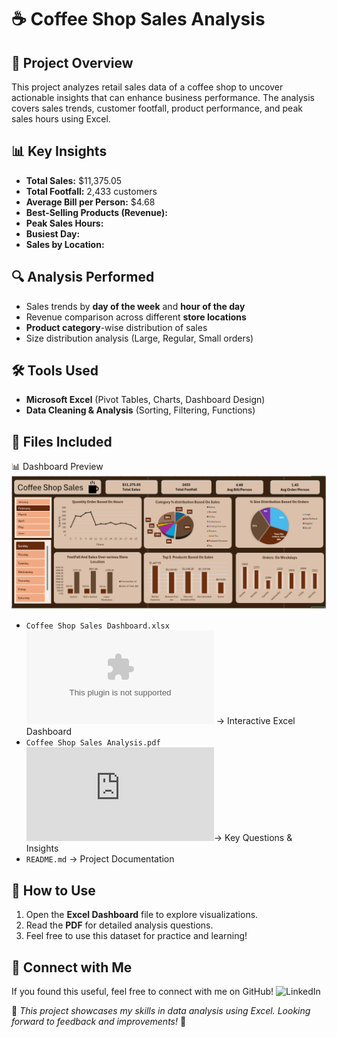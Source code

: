# ☕ Coffee Shop Sales Analysis

## 📌 Project Overview
This project analyzes retail sales data of a coffee shop to uncover actionable insights that can enhance business performance. The analysis covers sales trends, customer footfall, product performance, and peak sales hours using Excel.

## 📊 Key Insights
- **Total Sales:** $11,375.05
- **Total Footfall:** 2,433 customers
- **Average Bill per Person:** $4.68
- **Best-Selling Products (Revenue):**
- **Peak Sales Hours:**
- **Busiest Day:**
- **Sales by Location:**

## 🔍 Analysis Performed
- Sales trends by **day of the week** and **hour of the day**
- Revenue comparison across different **store locations**
- **Product category**-wise distribution of sales
- Size distribution analysis (Large, Regular, Small orders)

## 🛠 Tools Used
- **Microsoft Excel** (Pivot Tables, Charts, Dashboard Design)
- **Data Cleaning & Analysis** (Sorting, Filtering, Functions)

## 📂 Files Included
📊 Dashboard Preview  
![Coffee-Shop-Sales-Dashboard](https://github.com/yuktichauhan123/Coffee-Shop-Sales-Dashboard/blob/main/Coffee_Dashboard.png)
- `Coffee Shop Sales Dashboard.xlsx`![Coffee-Shop-Sales-xls](https://github.com/yuktichauhan123/Coffee-Shop-Sales-Dashboard/blob/main/Coffee_Report_Project2.xlsx) → Interactive Excel Dashboard
- `Coffee Shop Sales Analysis.pdf` ![Coffee-Shop-Sales-Anlysis](https://github.com/yuktichauhan123/Coffee-Shop-Sales-Dashboard/blob/main/Coffee%20Shop%20Sales%20Analysis.pdf)→ Key Questions & Insights
- `README.md` → Project Documentation

## 🚀 How to Use
1. Open the **Excel Dashboard** file to explore visualizations.
2. Read the **PDF** for detailed analysis questions.
3. Feel free to use this dataset for practice and learning!

## 🔗 Connect with Me
If you found this useful, feel free to connect with me on GitHub!
![LinkedIn](https://www.linkedin.com/in/yukti-chauhan/)

📌 *This project showcases my skills in data analysis using Excel. Looking forward to feedback and improvements!* 🎯
